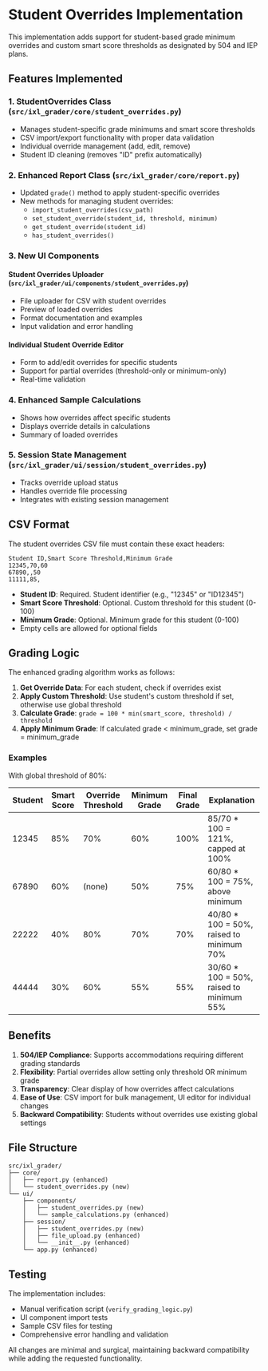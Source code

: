 # Student Overrides Implementation

This implementation adds support for student-based grade minimum overrides and custom smart score thresholds as designated by 504 and IEP plans.

## Features Implemented

### 1. StudentOverrides Class (`src/ixl_grader/core/student_overrides.py`)
- Manages student-specific grade minimums and smart score thresholds
- CSV import/export functionality with proper data validation
- Individual override management (add, edit, remove)
- Student ID cleaning (removes "ID" prefix automatically)

### 2. Enhanced Report Class (`src/ixl_grader/core/report.py`)
- Updated `grade()` method to apply student-specific overrides
- New methods for managing student overrides:
  - `import_student_overrides(csv_path)`
  - `set_student_override(student_id, threshold, minimum)`
  - `get_student_override(student_id)`
  - `has_student_overrides()`

### 3. New UI Components

#### Student Overrides Uploader (`src/ixl_grader/ui/components/student_overrides.py`)
- File uploader for CSV with student overrides
- Preview of loaded overrides
- Format documentation and examples
- Input validation and error handling

#### Individual Student Override Editor
- Form to add/edit overrides for specific students
- Support for partial overrides (threshold-only or minimum-only)
- Real-time validation

### 4. Enhanced Sample Calculations
- Shows how overrides affect specific students
- Displays override details in calculations
- Summary of loaded overrides

### 5. Session State Management (`src/ixl_grader/ui/session/student_overrides.py`)
- Tracks override upload status
- Handles override file processing
- Integrates with existing session management

## CSV Format

The student overrides CSV file must contain these exact headers:
```csv
Student ID,Smart Score Threshold,Minimum Grade
12345,70,60
67890,,50
11111,85,
```

- **Student ID**: Required. Student identifier (e.g., "12345" or "ID12345")
- **Smart Score Threshold**: Optional. Custom threshold for this student (0-100)
- **Minimum Grade**: Optional. Minimum grade for this student (0-100)
- Empty cells are allowed for optional fields

## Grading Logic

The enhanced grading algorithm works as follows:

1. **Get Override Data**: For each student, check if overrides exist
2. **Apply Custom Threshold**: Use student's custom threshold if set, otherwise use global threshold
3. **Calculate Grade**: `grade = 100 * min(smart_score, threshold) / threshold`
4. **Apply Minimum Grade**: If calculated grade < minimum_grade, set grade = minimum_grade

### Examples

With global threshold of 80%:

| Student | Smart Score | Override Threshold | Minimum Grade | Final Grade | Explanation |
|---------|-------------|-------------------|---------------|-------------|-------------|
| 12345 | 85% | 70% | 60% | 100% | 85/70 * 100 = 121%, capped at 100% |
| 67890 | 60% | (none) | 50% | 75% | 60/80 * 100 = 75%, above minimum |
| 22222 | 40% | 80% | 70% | 70% | 40/80 * 100 = 50%, raised to minimum 70% |
| 44444 | 30% | 60% | 55% | 55% | 30/60 * 100 = 50%, raised to minimum 55% |

## Benefits

1. **504/IEP Compliance**: Supports accommodations requiring different grading standards
2. **Flexibility**: Partial overrides allow setting only threshold OR minimum grade
3. **Transparency**: Clear display of how overrides affect calculations
4. **Ease of Use**: CSV import for bulk management, UI editor for individual changes
5. **Backward Compatibility**: Students without overrides use existing global settings

## File Structure

```
src/ixl_grader/
├── core/
│   ├── report.py (enhanced)
│   └── student_overrides.py (new)
└── ui/
    ├── components/
    │   ├── student_overrides.py (new)
    │   └── sample_calculations.py (enhanced)
    ├── session/
    │   ├── student_overrides.py (new)
    │   ├── file_upload.py (enhanced)
    │   └── __init__.py (enhanced)
    └── app.py (enhanced)
```

## Testing

The implementation includes:
- Manual verification script (`verify_grading_logic.py`)
- UI component import tests
- Sample CSV files for testing
- Comprehensive error handling and validation

All changes are minimal and surgical, maintaining backward compatibility while adding the requested functionality.
